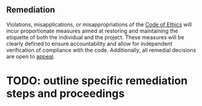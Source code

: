 ## Remediation

Violations, misapplications, or misappropriations of the [Code of Ethics](./CoE.md) will incur proportionate measures aimed at restoring and maintaining the etiquette of both the individual and the project. These measures will be clearly defined to ensure accountability and allow for independent verification of compliance with the code. Additionally, all remedial decisions are open to [appeal](./appeals.md).

# TODO: outline specific remediation steps and proceedings
